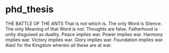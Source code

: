 # phd_thesis


THE BATTLE OF THE ANTS
That is not which is.
The only Word is Silence.
The only Meaning of that Word is not.
Thoughts are false.
Fatherhood is unity disguised as duality.
Peace implies war.
Power implies war.
Harmony implies war.
Victory implies war.
Glory implies war.
Foundation implies war.
Alas! for the Kingdom wherein all these are at war.
